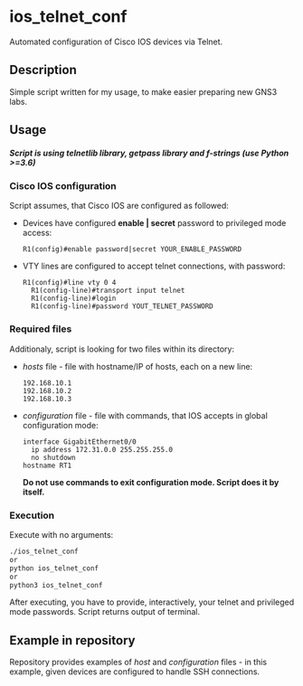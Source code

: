# ios_telnet_conf
Automated configuration of Cisco IOS devices via Telnet.

## Description
Simple script written for my usage, to make easier preparing new GNS3 labs.

## Usage
##### Script is using telnetlib library, getpass library and f-strings (use Python >=3.6) 
### Cisco IOS configuration
Script assumes, that Cisco IOS are configured as followed:
 - Devices have configured **enable | secret** password to privileged mode access:
   ```
   R1(config)#enable password|secret YOUR_ENABLE_PASSWORD
   ```
 - VTY lines are configured to accept telnet connections, with password:
   ```
   R1(config)#line vty 0 4
     R1(config-line)#transport input telnet
     R1(config-line)#login
     R1(config-line)#password YOUT_TELNET_PASSWORD
   ```

### Required files
Additionaly, script is looking for two files within its directory:
 - *hosts* file - file with hostname/IP of hosts, each on a new line:
   ```
   192.168.10.1
   192.168.10.2
   192.168.10.3
   ```
 - *configuration* file - file with commands, that IOS accepts in global configuration mode:
   ```
   interface GigabitEthernet0/0
     ip address 172.31.0.0 255.255.255.0
     no shutdown
   hostname RT1
   ```
   **Do not use commands to exit configuration mode. Script does it by itself.**

### Execution
Execute with no arguments:
``` sh
./ios_telnet_conf
or
python ios_telnet_conf
or
python3 ios_telnet_conf
```
After executing, you have to provide, interactively, your telnet and privileged mode passwords.
Script returns output of terminal.

## Example in repository
Repository provides examples of *host* and *configuration* files - in this example, given devices are configured to handle SSH connections.

